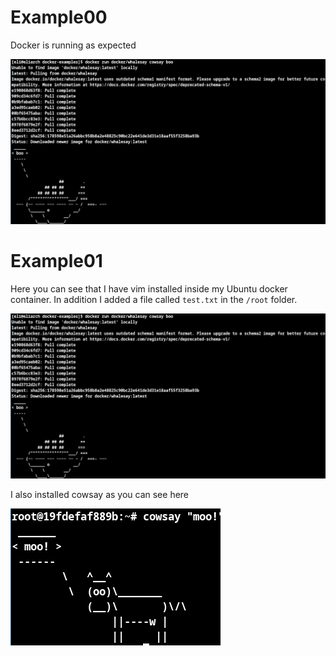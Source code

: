 # Example00
Docker is running as expected

![running](running.png)

# Example01
Here you can see that I have vim installed inside my Ubuntu docker container. In addition I added a file called `test.txt` in the `/root` folder.

![running](running.png)

I also installed cowsay as you can see here

![cow](cow.png)

